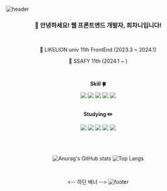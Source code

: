 <!-- 헤더 -->
![header](https://capsule-render.vercel.app/api?type=waving&&color=gradient&height=100&section=header&fontSize=90)

<div align=center>
<!--소개-->

<h3 align="center">👋 안녕하세요! 웹 프론트엔드 개발자, 희차니입니다!</h3>

<br/>

<p text-align="center">
    🦁 LIKELION univ 11th FrontEnd (2023.3 ~ 2024.1)    
    
🏢 SSAFY 11th (2024.1 ~ )
</p>
<br/>
 
 <!--기술스택-->
  <strong> Skill :four_leaf_clover: </strong>

  <!--프론트-->
  <img src="https://img.shields.io/badge/HTML5-E34F26?style=flat&logo=html5&logoColor=white"/>
  <img src="https://img.shields.io/badge/CSS3-1572B6?style=flat&logo=css3&logoColor=white"/>
  <img src="https://img.shields.io/badge/JavaScript-F7DF1E?style=flat&logo=JavaScript&logoColor=white"/>
  <img src="https://img.shields.io/badge/React-61DAFB?style=flat&logo=React&logoColor=white"/>
  
  <!--백-->
  <img src="https://img.shields.io/badge/Python-3766AB?style=flat-square&logo=Python&logoColor=white"/> 
  </br>
  <!--번들러 -->
  </br>
  
 <!--공부중 -->
 
  <strong> Studying :pencil2: </strong> 
  
 <img src="https://img.shields.io/badge/NodeJS-339933?style=flat&logo=Node.js&logoColor=white"/>
 <img src="https://img.shields.io/badge/TypeScript-3178C6?style=flat&logo=TypeScript&logoColor=white"/>
 <img src="https://img.shields.io/badge/Django-092E20?style=flat&logo=django&logoColor=white"/>
 <img src="https://img.shields.io/badge/Next.js-000000?style=flat&logo=Next.js&logoColor=white"/>
 <img src="https://img.shields.io/badge/Vue.js-35495E?style=flat&logo=vue.js&logoColor=4FC08D"/>
  <!--백-->
  <br/>
  <br/>
  <br/>
  <br/>

  

<!-- 깃허브 스탯-->
   ![Anurag's GitHub stats](https://github-readme-stats.vercel.app/api?username=Kamuie99&show_icons=true&theme=transparent&count_private=true&include_all_commits=true&hide_title=true)  ![Top Langs](https://github-readme-stats.vercel.app/api/top-langs/?username=Kamuie99&hide=jupyter%20notebook&layout=compact)

   <br/>

<-- 하단 배너 -->
   ![footer](https://capsule-render.vercel.app/api?type=waving&&color=gradient&height=100&section=footer&fontSize=90)
